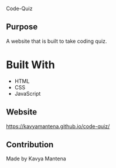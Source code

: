Code-Quiz

## Purpose
A website that is built to take coding quiz.

# Built With
* HTML
* CSS
* JavaScript

## Website
https://kavyamantena.github.io/code-quiz/


## Contribution
Made by Kavya Mantena